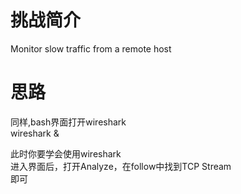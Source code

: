 # 挑战简介
Monitor slow traffic from a remote host

# 思路
同样,bash界面打开wireshark  
wireshark &

此时你要学会使用wireshark  
进入界面后，打开Analyze，在follow中找到TCP Stream  
即可
